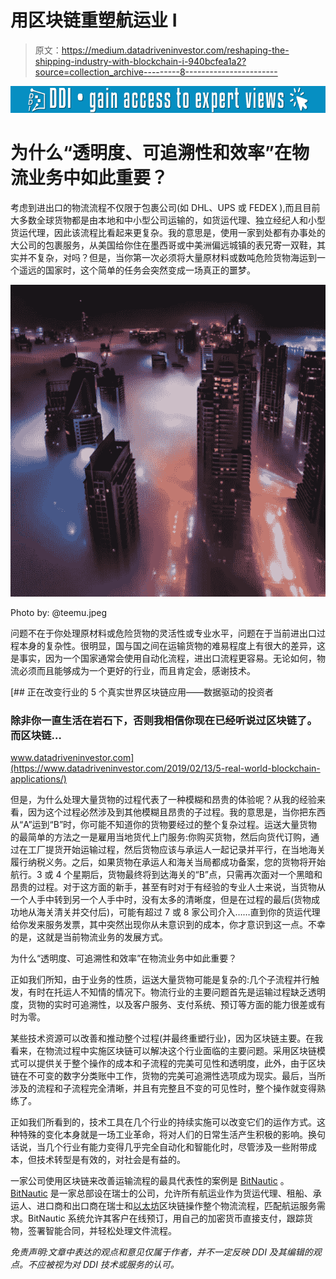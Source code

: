 # 用区块链重塑航运业 I

> 原文：<https://medium.datadriveninvestor.com/reshaping-the-shipping-industry-with-blockchain-i-940bcfea1a2?source=collection_archive---------8----------------------->

[![](img/7f60969446d7476646a0fbcad219b2a4.png)](http://www.track.datadriveninvestor.com/1B9E)

# 为什么“透明度、可追溯性和效率”在物流业务中如此重要？

考虑到进出口的物流流程不仅限于包裹公司(如 DHL、UPS 或 FEDEX ),而且目前大多数全球货物都是由本地和中小型公司运输的，如货运代理、独立经纪人和小型货运代理，因此该流程比看起来更复杂。我的意思是，使用一家到处都有办事处的大公司的包裹服务，从美国给你住在墨西哥或中美洲偏远城镇的表兄寄一双鞋，其实并不复杂，对吗？但是，当你第一次必须将大量原材料或数吨危险货物海运到一个遥远的国家时，这个简单的任务会突然变成一场真正的噩梦。

![](img/6c3ecb24c3460c9b752e6b906c93c1f5.png)

Photo by: @teemu.jpeg

问题不在于你处理原材料或危险货物的灵活性或专业水平，问题在于当前进出口过程本身的复杂性。很明显，国与国之间在运输货物的难易程度上有很大的差异，这是事实，因为一个国家通常会使用自动化流程，进出口流程更容易。无论如何，物流必须而且能够成为一个更好的行业，而且肯定会，感谢技术。

[](https://www.datadriveninvestor.com/2019/02/13/5-real-world-blockchain-applications/) [## 正在改变行业的 5 个真实世界区块链应用——数据驱动的投资者

### 除非你一直生活在岩石下，否则我相信你现在已经听说过区块链了。而区块链…

www.datadriveninvestor.com](https://www.datadriveninvestor.com/2019/02/13/5-real-world-blockchain-applications/) 

但是，为什么处理大量货物的过程代表了一种模糊和昂贵的体验呢？从我的经验来看，因为这个过程必然涉及到其他模糊且昂贵的子过程。我的意思是，当你把东西从“A”运到“B”时，你可能不知道你的货物要经过的整个复杂过程。运送大量货物的最简单的方法之一是雇用当地货代上门服务:你购买货物，然后向货代订购，通过在工厂提货开始运输过程，然后货物应该与承运人一起记录并平行，在当地海关履行纳税义务。之后，如果货物在承运人和海关当局都成功备案，您的货物将开始航行。3 或 4 个星期后，货物最终将到达海关的“B”点，只需再次面对一个黑暗和昂贵的过程。对于这方面的新手，甚至有时对于有经验的专业人士来说，当货物从一个人手中转到另一个人手中时，没有太多的清晰度，但是在过程的最后(货物成功地从海关清关并交付后)，可能有超过 7 或 8 家公司介入……直到你的货运代理给你发来服务发票，其中突然出现你从未意识到的成本，你才意识到这一点。不幸的是，这就是当前物流业务的发展方式。

为什么“透明度、可追溯性和效率”在物流业务中如此重要？

正如我们所知，由于业务的性质，运送大量货物可能是复杂的:几个子流程并行触发，有时在托运人不知情的情况下。物流行业的主要问题首先是运输过程缺乏透明度，货物的实时可追溯性，以及客户服务、支付系统、预订等方面的能力很差或有时为零。

某些技术资源可以改善和推动整个过程(并最终重塑行业)，因为区块链主要。在我看来，在物流过程中实施区块链可以解决这个行业面临的主要问题。采用区块链模式可以提供关于整个操作的成本和子流程的完美可见性和透明度，此外，由于区块链在不可变的数字分类账中工作，货物的完美可追溯性选项成为现实。最后，当所涉及的流程和子流程完全清晰，并且有完整且不变的可见性时，整个操作就变得熟练了。

正如我们所看到的，技术工具在几个行业的持续实施可以改变它们的运作方式。这种特殊的变化本身就是一场工业革命，将对人们的日常生活产生积极的影响。换句话说，当几个行业有能力变得几乎完全自动化和智能化时，尽管涉及一些附带成本，但技术转型是有效的，对社会是有益的。

一家公司使用区块链来改善运输流程的最具代表性的案例是 [BitNautic](https://medium.com/@bitnautic) 。 [BitNautic](https://medium.com/@bitnautic) 是一家总部设在瑞士的公司，允许所有航运业作为货运代理、租船、承运人、进口商和出口商在瑞士和[以太坊](https://www.ethereum.org/)区块链操作整个物流流程，匹配航运服务需求。BitNautic 系统允许其客户在线预订，用自己的加密货币直接支付，跟踪货物，签署智能合同，并轻松处理文件流程。

*免责声明:文章中表达的观点和意见仅属于作者，并不一定反映 DDI 及其编辑的观点。不应被视为对 DDI 技术或服务的认可。*